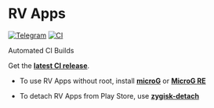 # RV Apps
[![Telegram](https://img.shields.io/badge/Telegram-2CA5E0?style=for-the-badge&logo=telegram&logoColor=white)](https://t.me/rjaakash)
[![CI](https://github.com/rjaakash/RV-Apps/actions/workflows/ci.yml/badge.svg?event=schedule)](https://github.com/rjaakash/RV-Apps/actions/workflows/ci.yml)

Automated CI Builds  

Get the [**latest CI release**](https://github.com/rjaakash/RV-Apps/releases/latest).

- To use RV Apps without root, install [**microG**](https://github.com/ReVanced/GmsCore/releases/latest) or [**MicroG RE**](https://github.com/WSTxda/MicroG-RE/releases/latest)

- To detach RV Apps from Play Store, use [**zygisk-detach**](https://github.com/j-hc/zygisk-detach)
